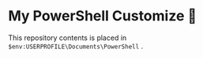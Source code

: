 # My PowerShell Customize 🐚

This repository contents is placed in `$env:USERPROFILE\Documents\PowerShell` .

